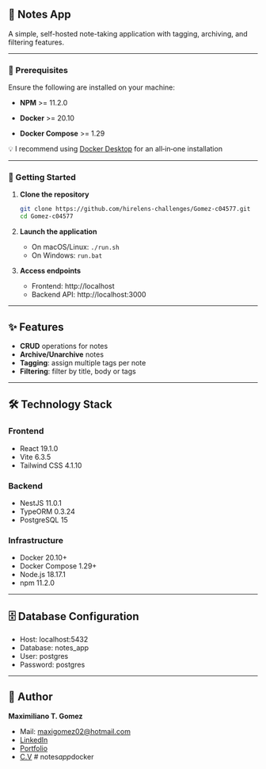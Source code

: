 ## 📓 Notes App
A simple, self-hosted note-taking application with tagging, archiving, and filtering features.

---

### 🔧 Prerequisites

Ensure the following are installed on your machine:

- **NPM** >= 11.2.0  

- **Docker** >= 20.10
- **Docker Compose** >= 1.29

💡 I recommend using [Docker Desktop](https://www.docker.com/products/docker-desktop/) for an all‑in‑one installation

---

### 🏁 Getting Started

1. **Clone the repository**

   ```bash
   git clone https://github.com/hirelens-challenges/Gomez-c04577.git
   cd Gomez-c04577
   ```

2. **Launch the application**

   - On macOS/Linux: `./run.sh`
   - On Windows: `run.bat`

3. **Access endpoints**

   - Frontend: http://localhost
   - Backend API: http://localhost:3000

---

## ✨ Features

- **CRUD** operations for notes  
- **Archive/Unarchive** notes  
- **Tagging**: assign multiple tags per note  
- **Filtering**: filter by title, body or tags  

---

## 🛠 Technology Stack

### Frontend

- React 19.1.0  
- Vite 6.3.5  
- Tailwind CSS 4.1.10  

### Backend

- NestJS 11.0.1  
- TypeORM 0.3.24  
- PostgreSQL 15  

### Infrastructure

- Docker 20.10+  
- Docker Compose 1.29+  
- Node.js 18.17.1  
- npm 11.2.0  

---

## 🗄 Database Configuration

- Host: localhost:5432
- Database: notes_app
- User: postgres
- Password: postgres

---

## 👤 Author

**Maximiliano T. Gomez**

- Mail: maxigomez02@hotmail.com
- [LinkedIn](https://www.linkedin.com/in/maximiliano-t-gomez/)
- [Portfolio](https://portfolio-maxigomez5431s-projects.vercel.app/)
- [C.V](https://drive.google.com/file/d/1_LwRSHvrPDFWY1d86lwfN9bdpAgA4Zs3/view?usp=sharing)
#   n o t e s _ a p p _ d o c k e r  
 